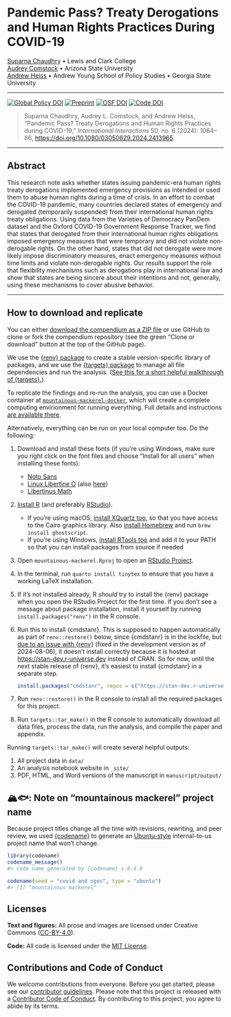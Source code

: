 

<!-- README.md is generated from README.qmd. Please edit that file -->

# Pandemic Pass? Treaty Derogations and Human Rights Practices During COVID-19

[Suparna Chaudhry](https://www.suparnachaudhry.com/) • Lewis and Clark
College  
[Audrey Comstock](https://audreylcomstock.weebly.com/) • Arizona State
University  
[Andrew Heiss](https://www.andrewheiss.com/) • Andrew Young School of
Policy Studies • Georgia State University

------------------------------------------------------------------------

<!-- badges: start -->

[![Global Policy
DOI](https://img.shields.io/badge/International%20Interactions%20DOI-10.1080%2F03050629.2024.2413965-brightgreen)](https://doi.org/10.1080/03050629.2024.2413965)
[![Preprint](https://img.shields.io/badge/Preprint-10.31235%2Fosf.io%2Fy8ked-blue)](https://doi.org/10.31235/osf.io/y8ked)
[![OSF
DOI](https://img.shields.io/badge/OSF-10.17605%2FOSF.IO%2FAQVNK-blue)](https://doi.org/10.17605/OSF.IO/AQVNK)
[![Code
DOI](https://zenodo.org/badge/DOI/10.5281/zenodo.12817616.svg)](https://doi.org/10.5281/zenodo.12817616)
<!-- badges: end -->

> Suparna Chaudhry, Audrey L. Comstock, and Andrew Heiss, “Pandemic
> Pass? Treaty Derogations and Human Rights Practices during COVID-19,”
> *International Interactions* 50, no. 6 (2024): 1064–86,
> <https://doi.org/10.1080/03050629.2024.2413965>.

------------------------------------------------------------------------

## Abstract

This research note asks whether states issuing pandemic-era human rights
treaty derogations implemented emergency provisions as intended or used
them to abuse human rights during a time of crisis. In an effort to
combat the COVID-19 pandemic, many countries declared states of
emergency and derogated (temporarily suspended) from their international
human rights treaty obligations. Using data from the Varieties of
Democracy PanDem dataset and the Oxford COVID-19 Government Response
Tracker, we find that states that derogated from their international
human rights obligations imposed emergency measures that were temporary
and did not violate non-derogable rights. On the other hand, states that
did not derogate were more likely impose discriminatory measures, enact
emergency measures without time limits and violate non-derogable rights.
Our results support the role that flexibility mechanisms such as
derogations play in international law and show that states are being
sincere about their intentions and not, generally, using these
mechanisms to cover abusive behavior.

------------------------------------------------------------------------

## How to download and replicate

You can either [download the compendium as a ZIP
file](./archive/main.zip) or use GitHub to clone or fork the compendium
repository (see the green “Clone or download” button at the top of the
GitHub page).

We use the [{renv}
package](https://rstudio.github.io/renv/articles/renv.html) to create a
stable version-specific library of packages, and we use the [{targets}
package](https://docs.ropensci.org/targets/) to manage all file
dependencies and run the analysis. ([See this for a short helpful
walkthrough of
{targets}.](https://books.ropensci.org/targets/walkthrough.html)).

To replicate the findings and re-run the analysis, you can use a Docker
container at
[`mountainous-mackerel-docker`](https://github.com/andrewheiss/mountainous-mackerel-docker),
which will create a complete computing envirionment for running
everything. Full details and instructions [are available
there](https://github.com/andrewheiss/mountainous-mackerel-docker).

Alternatively, everything can be run on your local computer too. Do the
following:

1.  Download and install these fonts (if you’re using Windows, make sure
    you right click on the font files and choose “Install for all users”
    when installing these fonts):

    - [Noto Sans](https://fonts.google.com/specimen/Noto+Sans)
    - [Linux Libertine
      O](https://www.cufonfonts.com/font/linux-libertine-o) (also
      [here](https://sourceforge.net/projects/linuxlibertine/))
    - [Libertinus Math](https://github.com/alerque/libertinus)

2.  [Install R](https://cloud.r-project.org/) (and preferably
    [RStudio](https://www.rstudio.com/products/rstudio/download/#download)).

    - If you’re using macOS, [install XQuartz
      too](https://www.xquartz.org/), so that you have access to the
      Cairo graphics library. Also [install Homebrew](https://brew.sh/)
      and run `brew install ghostscript`.
    - If you’re using Windows, [install RTools
      too](https://cran.r-project.org/bin/windows/Rtools/) and add it to
      your PATH so that you can install packages from source if needed

3.  Open `mountainous-mackerel.Rproj` to open an [RStudio
    Project](https://r4ds.had.co.nz/workflow-projects.html).

4.  In the terminal, run `quarto install tinytex` to ensure that you
    have a working LaTeX installation.

5.  If it’s not installed already, R *should* try to install the {renv}
    package when you open the RStudio Project for the first time. If you
    don’t see a message about package installation, install it yourself
    by running `install.packages("renv")` in the R console.

6.  Run this to install {cmdstanr}. This is supposed to happen
    automatically as part of `renv::restore()` below, since {cmdstanr}
    is in the lockfile, but [due to an issue with
    {renv}](https://github.com/rstudio/renv/issues/1961) (fixed in the
    development version as of 2024-08-06), it doesn’t install correctly
    because it is hosted at <https://stan-dev.r-universe.dev> instead of
    CRAN. So for now, until the next stable release of {renv}, it’s
    easiest to install {cmdstanr} in a separate step.

    ``` r
    install.packages("cmdstanr", repos = c("https://stan-dev.r-universe.dev", "https://packagemanager.posit.co/cran/latest"))
    ```

7.  Run `renv::restore()` in the R console to install all the required
    packages for this project.

8.  Run `targets::tar_make()` in the R console to automatically download
    all data files, process the data, run the analysis, and compile the
    paper and appendix.

Running `targets::tar_make()` will create several helpful outputs:

1.  All project data in `data/`
2.  An analysis notebook website in `_site/`
3.  PDF, HTML, and Word versions of the manuscript in
    `manuscript/output/`

## 🏔️🐟: Note on “mountainous mackerel” project name

Because project titles change all the time with revisions, rewriting,
and peer review, we used [{codename}](http://svmiller.com/codename/) to
generate an [Ubuntu-style](https://wiki.ubuntu.com/DevelopmentCodeNames)
internal-to-us project name that won’t change.

``` r
library(codename)
codename_message()
#> code name generated by {codename} v.0.4.0

codename(seed = "covid and ngos", type = "ubuntu")
#> [1] "mountainous mackerel"
```

## Licenses

**Text and figures:** All prose and images are licensed under Creative
Commons ([CC-BY-4.0](http://creativecommons.org/licenses/by/4.0/)).

**Code:** All code is licensed under the [MIT License](LICENSE.md).

## Contributions and Code of Conduct

We welcome contributions from everyone. Before you get started, please
see our [contributor guidelines](CONTRIBUTING.md). Please note that this
project is released with a [Contributor Code of
Conduct](https://contributor-covenant.org/version/2/0/CODE_OF_CONDUCT.html).
By contributing to this project, you agree to abide by its terms.
